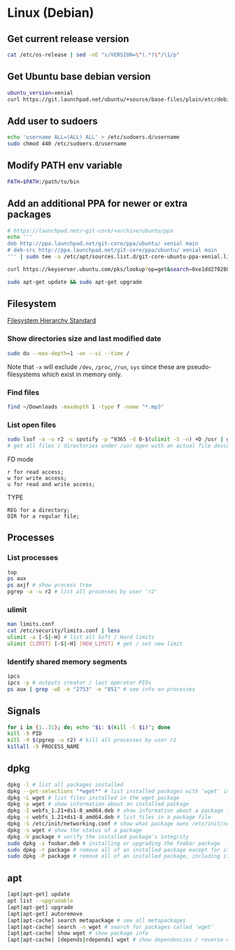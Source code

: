 # Linux (Debian)

## Get current release version

```sh
cat /etc/os-release | sed -nE "s/VERSION=\"(.*)\"/\1/p"
```

## Get Ubuntu base debian version

```sh
ubuntu_version=xenial
curl https://git.launchpad.net/ubuntu/+source/base-files/plain/etc/debian_version?h=ubuntu/$ubuntu_version
```

## Add user to sudoers

```sh
echo 'username ALL=(ALL) ALL' > /etc/sudoers.d/username
sudo chmod 440 /etc/sudoers.d/username
```

## Modify PATH env variable

```sh
PATH=$PATH:/path/to/bin
```

## Add an additional PPA for newer or extra packages

```sh
# https://launchpad.net/~git-core/+archive/ubuntu/ppa
echo '''
deb http://ppa.launchpad.net/git-core/ppa/ubuntu/ xenial main
# deb-src http://ppa.launchpad.net/git-core/ppa/ubuntu/ xenial main
''' | sudo tee -a /etc/apt/sources.list.d/git-core-ubuntu-ppa-xenial.list

curl https://keyserver.ubuntu.com/pks/lookup?op=get&search=0xe1dd270288b4e6030699e45fa1715d88e1df1f24 | sudo apt-key add

sudo apt-get update && sudo apt-get upgrade
```

## Filesystem

[Filesystem Hierarchy Standard](https://refspecs.linuxfoundation.org/FHS_3.0/fhs-3.0.pdf)

### Show directories size and last modified date

```sh
sudo du --max-depth=1 -ax --si --time /
```
Note that `-x` will exclude `/dev`, `/proc`, `/run`, `sys` since these are pseudo-filesystems which exist in memory only.

### Find files

```sh
find ~/Downloads -maxdepth 1 -type f -name "*.mp3"
```

### List open files

```sh
sudo lsof -a -u r2 -c spotify -p ^9365 -d 0-$(ulimit -S -n) +D /usr | grep -E "REG|DIR" | less
# get all files / directories under /usr open with an actual file descriptor number by user r2, comand `spotify`, except process 9365
```

FD mode
```
r for read access;
w for write access;
u for read and write access;
```

TYPE
```
REG for a directory;
DIR for a regular file;
```

## Processes

### List processes

```sh
top
ps aux
ps axjf # show process tree
pgrep -a -u r2 # list all processes by user 'r2'
```

### ulimit

```sh
man limits.conf
cat /etc/security/limits.conf | less
ulimit -a [-S|-H] # list all Soft / Hard limits
ulimit [LIMIT] [-S|-H] [NEW_LIMIT] # get / set new limit
```

### Identify shared memory segments

```sh
ipcs
ipcs -p # outputs creator / last operator PIDs
ps aux | grep -wE -e "2753" -e "851" # see info on processes
```

## Signals

```sh
for i in {1..31}; do; echo "$i: $(kill -l $i)"; done
kill -9 PID
kill -9 $(pgrep -u r2) # kill all processes by user r2
killall -9 PROCESS_NAME
```

## dpkg

```sh
dpkg -l # list all packages installed
dpkg --get-selections "*wget*" # list installed packages with 'wget' in their name
dpkg -L wget # list files installed in the wget package
dpkg -p wget # show information about an installed package
dpkg -I webfs_1.21+ds1-8_amd64.deb # show information about a package file
dpkg -c webfs_1.21+ds1-8_amd64.deb # list files in a package file
dpkg -S /etc/init/networking.conf # show what package owns /etc/init/networking.conf
dpkg -s wget # show the status of a package
dpkg -V package # verify the installed package's integrity
sudo dpkg -i foobar.deb	# installing or upgrading the foobar package
sudo dpkg -r package # remove all of an installed package except for its configuration files
sudo dpkg -P package # remove all of an installed package, including its configuration files
```

## apt

```sh
[apt|apt-get] update
apt list --upgradable 
[apt|apt-get] upgrade
[apt|apt-get] autoremove
[apt|apt-cache] search metapackage # see all metapackages
[apt|apt-cache] search -n wget # search for packages called 'wget'
[apt|apt-cache] show wget # show package info
[apt|apt-cache] [depends|rdepends] wget # show dependencies / reverse deps respectively
```